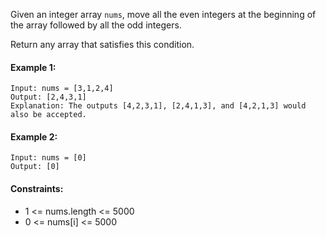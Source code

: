 Given an integer array `nums`, move all the even integers at the beginning of the array 
followed by all the odd integers.

Return any array that satisfies this condition.

#### Example 1:
```
Input: nums = [3,1,2,4]
Output: [2,4,3,1]
Explanation: The outputs [4,2,3,1], [2,4,1,3], and [4,2,1,3] would also be accepted.
```

#### Example 2:
```
Input: nums = [0]
Output: [0]
```

#### Constraints:
- 1 <= nums.length <= 5000
- 0 <= nums[i] <= 5000


